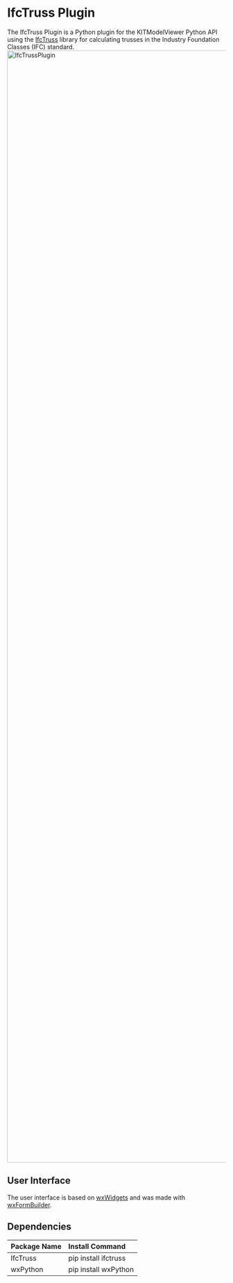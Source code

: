 # IfcTruss Plugin
The IfcTruss Plugin is a Python plugin for the KITModelViewer Python API using the [IfcTruss](https://github.com/IfcTruss/IfcTruss) library for calculating trusses in the Industry Foundation Classes (IFC) standard.
<img width="2560" alt="IfcTrussPlugin" src="https://github.com/KIT-IAI/SDM_Plugin_IfcTruss/assets/7059379/99de3a89-69d0-4ac8-be4e-35829011df96">
## User Interface
The user interface is based on [wxWidgets](https://www.wxwidgets.org/) and was made with [wxFormBuilder](https://github.com/wxFormBuilder/wxFormBuilder).

## Dependencies

|Package Name         |Install Command                            |
|:---                 |:---                                       |
|IfcTruss             |pip install ifctruss	                      |
|wxPython             |pip install wxPython                       |
